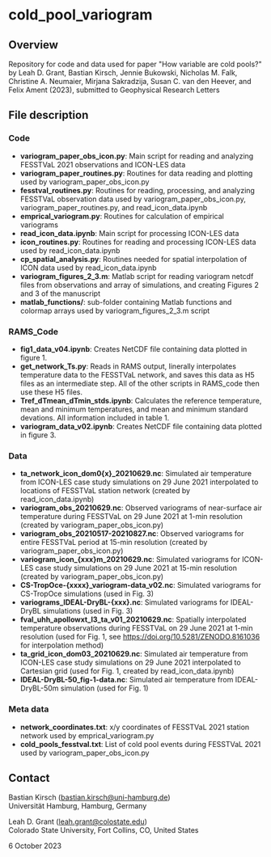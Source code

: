 # cold_pool_variogram

## Overview
Repository for code and data used for paper "How variable are cold pools?" by Leah D. Grant, Bastian Kirsch, Jennie Bukowski, Nicholas M. Falk, Christine A. Neumaier, Mirjana Sakradzija, Susan C. van den Heever, and Felix Ament (2023), submitted to Geophysical Research Letters  

## File description
### Code
- **variogram_paper_obs_icon.py**: Main script for reading and analyzing FESSTVaL 2021 observations and ICON-LES data
- **variogram_paper_routines.py**: Routines for data reading and plotting used by variogram_paper_obs_icon.py
- **fesstval_routines.py**: Routines for reading, processing, and analyzing FESSTVaL observation data used by variogram_paper_obs_icon.py, variogram_paper_routines.py, and read_icon_data.ipynb
- **emprical_variogram.py**: Routines for calculation of empirical variograms
- **read_icon_data.ipynb**: Main script for processing ICON-LES data
- **icon_routines.py**: Routines for reading and processing ICON-LES data used by read_icon_data.ipynb
- **cp_spatial_analysis.py**: Routines needed for spatial interpolation of ICON data used by read_icon_data.ipynb
- **variogram_figures_2_3.m**: Matlab script for reading variogram netcdf files from observations and array of simulations, and creating Figures 2 and 3 of the manuscript
- **matlab_functions/**: sub-folder containing Matlab functions and colormap arrays used by variogram_figures_2_3.m script

### RAMS_Code
- **fig1_data_v04.ipynb**: Creates NetCDF file containing data plotted in figure 1.
- **get_network_Ts.py**: Reads in RAMS output, linerally interpolates temperature data to the FESSTVaL network, and saves this data as H5 files as an intermediate step. All of the other scripts in RAMS_code then use these H5 files.
- **Tref_dTmean_dTmin_stds.ipynb**: Calculates the reference temperature, mean and minimum temperatures, and mean and minimum standard devations. All information included in table 1. 
- **variogram_data_v02.ipynb**: Creates NetCDF file containing data plotted in figure 3.

### Data
- **ta_network_icon_dom0{x}_20210629.nc**: Simulated air temperature from ICON-LES case study simulations on 29 June 2021 interpolated to locations of FESSTVaL station network (created by read_icon_data.ipynb)
- **variogram_obs_20210629.nc**: Observed variograms of near-surface air temperature during FESSTVaL on 29 June 2021 at 1-min resolution (created by variogram_paper_obs_icon.py)
- **variogram_obs_20210517-20210827.nc**: Observed variograms for entire FESSTVaL period at 15-min resolution (created by variogram_paper_obs_icon.py)
- **variogram_icon_{xxx}m_20210629.nc**: Simulated variograms for ICON-LES case study simulations on 29 June 2021 at 15-min resolution (created by variogram_paper_obs_icon.py)
- **CS-TropOce-{xxxx}_variogram-data_v02.nc**: Simulated variograms for CS-TropOce simulations (used in Fig. 3)
- **variograms_IDEAL-DryBL-{xxx}.nc**: Simulated variograms for IDEAL-DryBL simulations (used in Fig. 3)
- **fval_uhh_apollowxt_l3_ta_v01_20210629.nc**: Spatially interpolated temperature observations during FESSTVaL on 29 June 2021 at 1-min resolution (used for Fig. 1, see https://doi.org/10.5281/ZENODO.8161036 for interpolation method)
- **ta_grid_icon_dom03_20210629.nc**: Simulated air temperature from ICON-LES case study simulations on 29 June 2021 interpolated to Cartesian grid (used for Fig. 1, created by read_icon_data.ipynb)
- **IDEAL-DryBL-50_fig-1-data.nc**: Simulated air temperature from IDEAL-DryBL-50m simulation (used for Fig. 1)

### Meta data
- **network_coordinates.txt**: x/y coordinates of FESSTVaL 2021 station network used by emprical_variogram.py
- **cold_pools_fesstval.txt**: List of cold pool events during FESSTVaL 2021 used by variogram_paper_obs_icon.py


## Contact
Bastian Kirsch (bastian.kirsch@uni-hamburg.de)<br>
Universität Hamburg, Hamburg, Germany

Leah D. Grant (leah.grant@colostate.edu)<br>
Colorado State University, Fort Collins, CO, United States

6 October 2023
